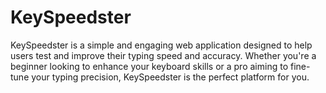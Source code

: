 # KeySpeedster

KeySpeedster is a simple and engaging web application designed to help users test and improve their typing speed and accuracy. Whether you're a beginner looking to enhance your keyboard skills or a pro aiming to fine-tune your typing precision, KeySpeedster is the perfect platform for you.
